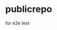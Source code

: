# publicrepo
for e2e test





























































































































































































































































































































































































































































































































































































































































































































































































































































































































































































































































































































































































































































































































































































































































































































































































































































































































































































































































































































































































































































































































































































































































































































































































































































































































































































